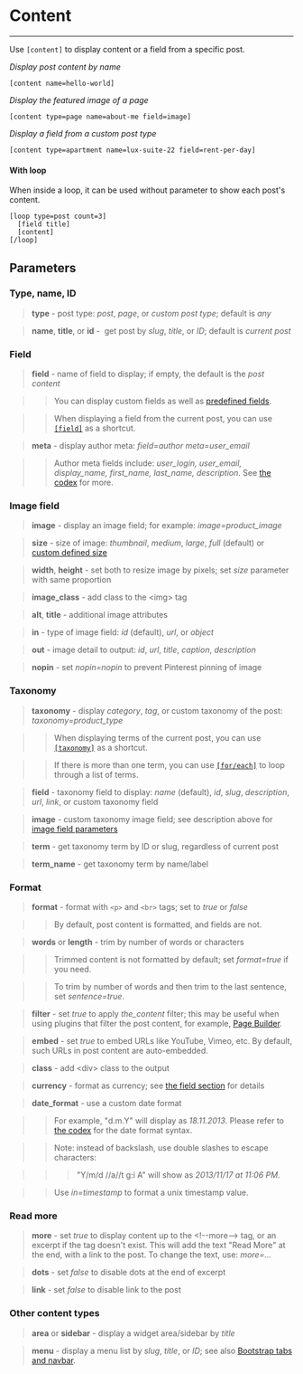 
# Content

---


Use `[content]` to display content or a field from a specific post.

*Display post content by name*

~~~
[content name=hello-world]
~~~

*Display the featured image of a page*

~~~
[content type=page name=about-me field=image]
~~~

*Display a field from a custom post type*

~~~
[content type=apartment name=lux-suite-22 field=rent-per-day]
~~~



#### With loop

When inside a loop, it can be used without parameter to show each post's content.

~~~
[loop type=post count=3]
  [field title]
  [content]
[/loop]
~~~


## Parameters



### Type, name, ID

> **type** - post type: *post*, *page*, or *custom post type*; default is *any*

> **name**, **title**, or **id** -  get post by *slug*, *title*, or *ID*; default is *current post*



### Field

> **field** - name of field to display; if empty, the default is the *post content*

>> You can display custom fields as well as [predefined fields](options-general.php?page=ccs_reference&tab=field#predefined-fields).

>> When displaying a field from the current post, you can use [`[field]`](options-general.php?page=ccs_reference&tab=field) as a shortcut.

> **meta** - display author meta: *field=author meta=user_email*

>> Author meta fields include: *user_login, user_email, display_name, first_name, last_name, description*. See [the codex](http://codex.wordpress.org/Function_Reference/get_the_author_meta) for more.



### Image field

> **image** - display an image field; for example: *image=product_image*

> **size** - size of image: *thumbnail*, *medium*, *large*, *full* (default) or [custom defined size](http://codex.wordpress.org/Function_Reference/add_image_size)

> **width**, **height** - set both to resize image by pixels; set *size* parameter with same proportion

> **image_class** - add class to the &lt;img&gt; tag

> **alt**, **title** - additional image attributes

> **in** - type of image field: *id* (default), *url*, or *object*

> **out** - image detail to output: *id*, *url*, *title*, *caption*, *description*

> **nopin** - set *nopin=nopin* to prevent Pinterest pinning of image



### Taxonomy

> **taxonomy** - display *category*, *tag*, or custom taxonomy of the post: *taxonomy=product_type*

>> When displaying terms of the current post, you can use [`[taxonomy]`](options-general.php?page=ccs_reference&tab=taxonomy) as a shortcut.

>> If there is more than one term, you can use [`[for/each]`](options-general.php?page=ccs_reference&tab=taxonomy#for--each) to loop through a list of terms.

> **field** - taxonomy field to display: *name* (default), *id*, *slug*, *description*, *url*, *link*, or custom taxonomy field

> **image** - custom taxonomy image field; see description above for [image field parameters](#image-field)

> **term** - get taxonomy term by ID or slug, regardless of current post

> **term_name** - get taxonomy term by name/label



### Format

> **format** - format with `<p>` and `<br>` tags; set to *true* or *false*

>> By default, post content is formatted, and fields are not.

> **words** or **length** - trim by number of words or characters

>> Trimmed content is not formatted by default; set *format=true* if you need.

>> To trim by number of words and then trim to the last sentence, set *sentence=true*.

> **filter** - set *true* to apply *the_content* filter; this may be useful when using plugins that filter the post content, for example, [Page Builder](https://wordpress.org/plugins/siteorigin-panels).

> **embed** - set *true* to embed URLs like YouTube, Vimeo, etc. By default, such URLs in post content are auto-embedded.

> **class** - add &lt;div&gt; class to the output

> **currency** - format as currency; see [the field section](options-general.php?page=ccs_reference&tab=field#currency) for details

> **date_format** - use a custom date format

>> For example, "d.m.Y" will display as *18.11.2013*. Please refer to [the codex](http://codex.wordpress.org/Formatting_Date_and_Time) for the date format syntax.

>> Note: instead of backslash, use double slashes to escape characters:

>>> "Y/m/d //a//t g:i A" will show as *2013/11/17 at 11:06 PM*.

>> Use *in=timestamp* to format a unix timestamp value.



### Read more

> **more** - set *true* to display content up to the &lt;!--more--&gt; tag, or an excerpt if the tag doesn't exist. This will add the text "Read More" at the end, with a link to the post. To change the text, use: *more=...*

> **dots** - set *false* to disable dots at the end of excerpt

> **link** - set *false* to disable link to the post



### Other content types

> **area** or **sidebar** - display a widget area/sidebar by *title*

> **menu** - display a menu list by *slug*, *title*, or *ID*; see also [Bootstrap tabs and navbar](options-general.php?page=ccs_reference&tab=bootstrap).
